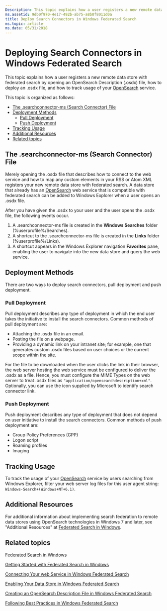 ```yaml
---
Description: This topic explains how a user registers a new remote data store with federated search by opening an OpenSearch Description (.osdx) file, how to deploy an .osdx file, and how to track usage of your OpenSearch service.
ms.assetid: 9db0f970-4e17-492b-ab75-a8b0f8011d0a
title: Deploy Search Connectors in Windows Federated Search
ms.topic: article
ms.date: 05/31/2018
---
```


# Deploying Search Connectors in Windows Federated Search

This topic explains how a user registers a new remote data store with federated search by opening an OpenSearch Description (.osdx) file, how to deploy an .osdx file, and how to track usage of your [OpenSearch](http://www.opensearch.org/Home) service.

This topic is organized as follows:

-   [The .searchconnector-ms (Search Connector) File](#the-searchconnector-ms-search-connector-file)
-   [Deployment Methods](#deployment-methods)
    -   [Pull Deployment](#pull-deployment)
    -   [Push Deployment](#push-deployment)
-   [Tracking Usage](#tracking-usage)
-   [Additional Resources](#additional-resources)
-   [Related topics](#related-topics)

## The .searchconnector-ms (Search Connector) File

Merely opening the .osdx file that describes how to connect to the web service and how to map any custom elements in your RSS or Atom XML registers your new remote data store with federated search. A data store that already has an [OpenSearch](http://www.opensearch.org/Home) web service that is compatible with federated search can be added to Windows Explorer when a user opens an .osdx file.

After you have given the .osdx to your user and the user opens the .osdx file, the following events occur.

1.  A .searchconnector-ms file is created in the **Windows Searches** folder (%userprofile%/Searches).
2.  A shortcut to the .searchconnector-ms file is created in the **Links** folder (%userprofile%/Links).
3.  A shortcut appears in the Windows Explorer navigation **Favorites** pane, enabling the user to navigate into the new data store and query the web service.

## Deployment Methods

There are two ways to deploy search connectors, pull deployment and push deployment.

### Pull Deployment

Pull deployment describes any type of deployment in which the end user takes the initiative to install the search connectors. Common methods of pull deployment are:

-   Attaching the .osdx file in an email.
-   Posting the file on a webpage.
-   Providing a dynamic link on your intranet site; for example, one that generates custom .osdx files based on user choices or the current scope within the site.

For the file to be downloaded when the user clicks the link in their browser, the web server hosting the web service must be configured to deliver the .osdx as a file. Hence, you must configure the MIME Types on the web server to treat .osdx files as `"application/opensearchdescription+xml"`. Optionally, you can use the icon supplied by Microsoft to identify search connector link.

### Push Deployment

Push deployment describes any type of deployment that does not depend on user initiative to install the search connectors. Common methods of push deployment are:

-   Group Policy Preferences (GPP)
-   Logon script
-   Roaming profiles
-   Imaging

## Tracking Usage

To track the usage of your [OpenSearch](http://www.opensearch.org/Home) service by users searching from Windows Explorer, filter your web server log files for this user agent string: `Windows-Search+(Windows+NT+6.1)`.

## Additional Resources

For additional information about implementing search federation to remote data stores using OpenSearch technologies in Windows 7 and later, see "Additional Resources" at [Federated Search in Windows](https://msdn.microsoft.com/library/dd742958(VS.85).aspx).

## Related topics

<dl> <dt>

[Federated Search in Windows](-search-federated-search-overview.md)
</dt> <dt>

[Getting Started with Federated Search in Windows](getting-started-with-federated-search-in-windows.md)
</dt> <dt>

[Connecting Your web Service in Windows Federated Search](-search-federated-search-web-service.md)
</dt> <dt>

[Enabling Your Data Store in Windows Federated Search](-search-federated-search-data-store.md)
</dt> <dt>

[Creating an OpenSearch Description File in Windows Federated Search](-search-federated-search-osdx-file.md)
</dt> <dt>

[Following Best Practices in Windows Federated Search](-search-fedsearch-best.md)
</dt> </dl>

 

 



